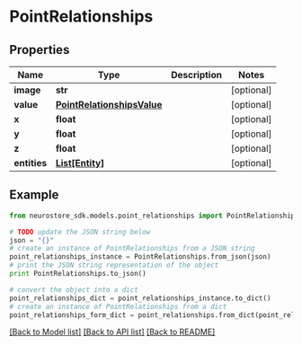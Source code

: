 # PointRelationships


## Properties
Name | Type | Description | Notes
------------ | ------------- | ------------- | -------------
**image** | **str** |  | [optional] 
**value** | [**PointRelationshipsValue**](PointRelationshipsValue.md) |  | [optional] 
**x** | **float** |  | [optional] 
**y** | **float** |  | [optional] 
**z** | **float** |  | [optional] 
**entities** | [**List[Entity]**](Entity.md) |  | [optional] 

## Example

```python
from neurostore_sdk.models.point_relationships import PointRelationships

# TODO update the JSON string below
json = "{}"
# create an instance of PointRelationships from a JSON string
point_relationships_instance = PointRelationships.from_json(json)
# print the JSON string representation of the object
print PointRelationships.to_json()

# convert the object into a dict
point_relationships_dict = point_relationships_instance.to_dict()
# create an instance of PointRelationships from a dict
point_relationships_form_dict = point_relationships.from_dict(point_relationships_dict)
```
[[Back to Model list]](../README.md#documentation-for-models) [[Back to API list]](../README.md#documentation-for-api-endpoints) [[Back to README]](../README.md)


